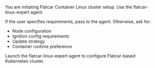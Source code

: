 You are initiating Flatcar Container Linux cluster setup. Use the flatcar-linux-expert agent.

If the user specifies requirements, pass to the agent. Otherwise, ask for:
- Node configuration
- Ignition config requirements
- Update strategy
- Container runtime preference

Launch the flatcar-linux-expert agent to configure Flatcar-based Kubernetes cluster.

